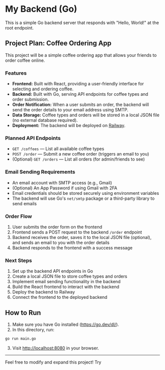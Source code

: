 # My Backend (Go)

This is a simple Go backend server that responds with "Hello, World!" at the root endpoint.

## Project Plan: Coffee Ordering App

This project will be a simple coffee ordering app that allows your friends to order coffee online.

### Features
- **Frontend:** Built with React, providing a user-friendly interface for selecting and ordering coffee.
- **Backend:** Built with Go, serving API endpoints for coffee types and order submission.
- **Order Notification:** When a user submits an order, the backend will send the order details to your email address using SMTP.
- **Data Storage:** Coffee types and orders will be stored in a local JSON file (no external database required).
- **Deployment:** The backend will be deployed on [Railway](https://railway.app/).

### Planned API Endpoints
- `GET /coffees` — List all available coffee types
- `POST /order` — Submit a new coffee order (triggers an email to you)
- (Optional) `GET /orders` — List all orders (for admin/friends to see)

### Email Sending Requirements
- An email account with SMTP access (e.g., Gmail)
- (Optional) An App Password if using Gmail with 2FA
- Email credentials should be stored securely using environment variables
- The backend will use Go's `net/smtp` package or a third-party library to send emails

### Order Flow
1. User submits the order form on the frontend
2. Frontend sends a POST request to the backend `/order` endpoint
3. Backend receives the order, saves it to the local JSON file (optional), and sends an email to you with the order details
4. Backend responds to the frontend with a success message

### Next Steps
1. Set up the backend API endpoints in Go
2. Create a local JSON file to store coffee types and orders
3. Implement email sending functionality in the backend
4. Build the React frontend to interact with the backend
5. Deploy the backend to Railway
6. Connect the frontend to the deployed backend

## How to Run

1. Make sure you have Go installed (https://go.dev/dl/).
2. In this directory, run:

```sh
go run main.go
```

3. Visit [http://localhost:8080](http://localhost:8080) in your browser.

---

Feel free to modify and expand this project! Try